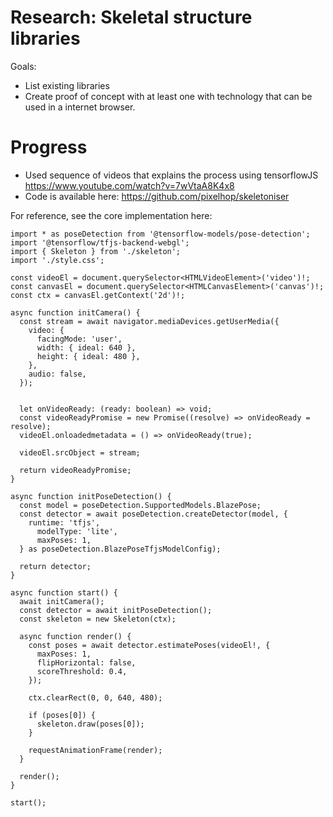 # Research: Skeletal structure libraries

Goals:
- List existing libraries
- Create proof of concept with at least one with technology that can be used in a internet browser.

# Progress 

- Used sequence of videos that explains the process using tensorflowJS https://www.youtube.com/watch?v=7wVtaA8K4x8
- Code is available here: https://github.com/pixelhop/skeletoniser

For reference, see the core implementation here: 

```
import * as poseDetection from '@tensorflow-models/pose-detection';
import '@tensorflow/tfjs-backend-webgl';
import { Skeleton } from './skeleton';
import './style.css';

const videoEl = document.querySelector<HTMLVideoElement>('video')!;
const canvasEl = document.querySelector<HTMLCanvasElement>('canvas')!;
const ctx = canvasEl.getContext('2d')!;

async function initCamera() {
  const stream = await navigator.mediaDevices.getUserMedia({
    video: {
      facingMode: 'user',
      width: { ideal: 640 },
      height: { ideal: 480 },
    },
    audio: false,
  });

  
  let onVideoReady: (ready: boolean) => void;
  const videoReadyPromise = new Promise((resolve) => onVideoReady = resolve);
  videoEl.onloadedmetadata = () => onVideoReady(true);

  videoEl.srcObject = stream;

  return videoReadyPromise;
}

async function initPoseDetection() {
  const model = poseDetection.SupportedModels.BlazePose;
  const detector = await poseDetection.createDetector(model, {
    runtime: 'tfjs',
      modelType: 'lite',
      maxPoses: 1,
  } as poseDetection.BlazePoseTfjsModelConfig);

  return detector;
}

async function start() {
  await initCamera();
  const detector = await initPoseDetection();
  const skeleton = new Skeleton(ctx);

  async function render() {
    const poses = await detector.estimatePoses(videoEl!, {
      maxPoses: 1,
      flipHorizontal: false,
      scoreThreshold: 0.4,
    });

    ctx.clearRect(0, 0, 640, 480);

    if (poses[0]) {
      skeleton.draw(poses[0]);
    }

    requestAnimationFrame(render);
  }

  render();
}

start();
```